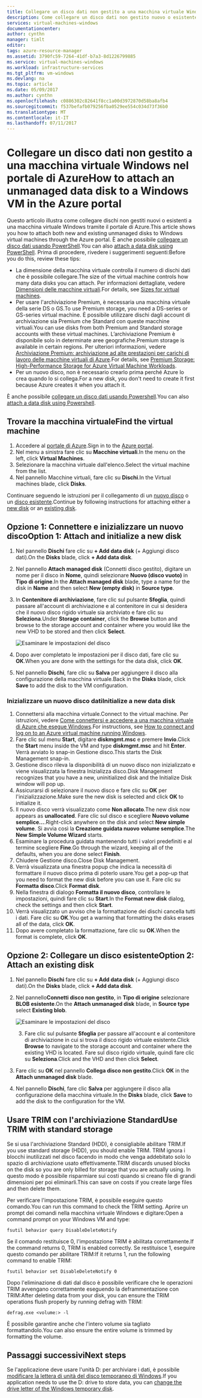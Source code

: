 ```yaml
---
title: Collegare un disco dati non gestito a una macchina virtuale Windows - Azure | Microsoft Docs
description: Come collegare un disco dati non gestito nuovo o esistente a una macchina virtuale Windows nel portale di Azure tramite il modello di distribuzione di Resource Manager.
services: virtual-machines-windows
documentationcenter: 
author: cynthn
manager: timlt
editor: 
tags: azure-resource-manager
ms.assetid: 3790fc59-7264-41df-b7a3-8d1226799885
ms.service: virtual-machines-windows
ms.workload: infrastructure-services
ms.tgt_pltfrm: vm-windows
ms.devlang: na
ms.topic: article
ms.date: 05/09/2017
ms.author: cynthn
ms.openlocfilehash: c0886302c82641f8cc1a00d3972870d58ba8afb4
ms.sourcegitcommit: f537befafb079256fba0529ee554c034d73f36b0
ms.translationtype: MT
ms.contentlocale: it-IT
ms.lasthandoff: 07/11/2017
---
```

# <a name="how-to-attach-an-unmanaged-data-disk-to-a-windows-vm-in-the-azure-portal"></a><span data-ttu-id="95fc3-103">Collegare un disco dati non gestito a una macchina virtuale Windows nel portale di Azure</span><span class="sxs-lookup"><span data-stu-id="95fc3-103">How to attach an unmanaged data disk to a Windows VM in the Azure portal</span></span>

<span data-ttu-id="95fc3-104">Questo articolo illustra come collegare dischi non gestiti nuovi o esistenti a una macchina virtuale Windows tramite il portale di Azure.</span><span class="sxs-lookup"><span data-stu-id="95fc3-104">This article shows you how to attach both new and existing unmanaged disks to Windows virtual machines through the Azure portal.</span></span> <span data-ttu-id="95fc3-105">È anche possibile [collegare un disco dati usando PowerShell](./attach-disk-ps.md).</span><span class="sxs-lookup"><span data-stu-id="95fc3-105">You can also [attach a data disk using PowerShell](./attach-disk-ps.md).</span></span> <span data-ttu-id="95fc3-106">Prima di procedere, rivedere i suggerimenti seguenti:</span><span class="sxs-lookup"><span data-stu-id="95fc3-106">Before you do this, review these tips:</span></span>

* <span data-ttu-id="95fc3-107">La dimensione della macchina virtuale controlla il numero di dischi dati che è possibile collegare.</span><span class="sxs-lookup"><span data-stu-id="95fc3-107">The size of the virtual machine controls how many data disks you can attach.</span></span> <span data-ttu-id="95fc3-108">Per informazioni dettagliate, vedere [Dimensioni delle macchine virtuali](sizes.md).</span><span class="sxs-lookup"><span data-stu-id="95fc3-108">For details, see [Sizes for virtual machines](sizes.md).</span></span>
* <span data-ttu-id="95fc3-109">Per usare l'archiviazione Premium, è necessaria una macchina virtuale della serie DS o GS.</span><span class="sxs-lookup"><span data-stu-id="95fc3-109">To use Premium storage, you need a DS-series or GS-series virtual machine.</span></span> <span data-ttu-id="95fc3-110">È possibile utilizzare dischi dagli account di archiviazione sia Premium che Standard con queste macchine virtuali.</span><span class="sxs-lookup"><span data-stu-id="95fc3-110">You can use disks from both Premium and Standard storage accounts with these virtual machines.</span></span> <span data-ttu-id="95fc3-111">L’archiviazione Premium è disponibile solo in determinate aree geografiche.</span><span class="sxs-lookup"><span data-stu-id="95fc3-111">Premium storage is available in certain regions.</span></span> <span data-ttu-id="95fc3-112">Per ulteriori informazioni, vedere [Archiviazione Premium: archiviazione ad alte prestazioni per carichi di lavoro delle macchine virtuali di Azure](../../storage/storage-premium-storage.md?toc=%2fazure%2fvirtual-machines%2fwindows%2ftoc.json).</span><span class="sxs-lookup"><span data-stu-id="95fc3-112">For details, see [Premium Storage: High-Performance Storage for Azure Virtual Machine Workloads](../../storage/storage-premium-storage.md?toc=%2fazure%2fvirtual-machines%2fwindows%2ftoc.json).</span></span>
* <span data-ttu-id="95fc3-113">Per un nuovo disco, non è necessario crearlo prima perché Azure lo crea quando lo si collega.</span><span class="sxs-lookup"><span data-stu-id="95fc3-113">For a new disk, you don't need to create it first because Azure creates it when you attach it.</span></span>


<span data-ttu-id="95fc3-114">È anche possibile [collegare un disco dati usando Powershell](attach-disk-ps.md).</span><span class="sxs-lookup"><span data-stu-id="95fc3-114">You can also [attach a data disk using Powershell](attach-disk-ps.md).</span></span>


## <a name="find-the-virtual-machine"></a><span data-ttu-id="95fc3-115">Trovare la macchina virtuale</span><span class="sxs-lookup"><span data-stu-id="95fc3-115">Find the virtual machine</span></span>
1. <span data-ttu-id="95fc3-116">Accedere al [portale di Azure](https://portal.azure.com/).</span><span class="sxs-lookup"><span data-stu-id="95fc3-116">Sign in to the [Azure portal](https://portal.azure.com/).</span></span>
2. <span data-ttu-id="95fc3-117">Nel menu a sinistra fare clic su **Macchine virtuali**.</span><span class="sxs-lookup"><span data-stu-id="95fc3-117">In the menu on the left, click **Virtual Machines**.</span></span>
3. <span data-ttu-id="95fc3-118">Selezionare la macchina virtuale dall'elenco.</span><span class="sxs-lookup"><span data-stu-id="95fc3-118">Select the virtual machine from the list.</span></span>
4. <span data-ttu-id="95fc3-119">Nel pannello Macchine virtuali, fare clic su **Dischi**.</span><span class="sxs-lookup"><span data-stu-id="95fc3-119">In the Virtual machines blade, click **Disks**.</span></span>
   
<span data-ttu-id="95fc3-120">Continuare seguendo le istruzioni per il collegamento di un [nuovo disco](#option-1-attach-a-new-disk) o un [disco esistente](#option-2-attach-an-existing-disk).</span><span class="sxs-lookup"><span data-stu-id="95fc3-120">Continue by following instructions for attaching either a [new disk](#option-1-attach-a-new-disk) or an [existing disk](#option-2-attach-an-existing-disk).</span></span>

## <a name="option-1-attach-and-initialize-a-new-disk"></a><span data-ttu-id="95fc3-121">Opzione 1: Connettere e inizializzare un nuovo disco</span><span class="sxs-lookup"><span data-stu-id="95fc3-121">Option 1: Attach and initialize a new disk</span></span>
1. <span data-ttu-id="95fc3-122">Nel pannello **Dischi** fare clic su **+ Add data disk** (+ Aggiungi disco dati).</span><span class="sxs-lookup"><span data-stu-id="95fc3-122">On the **Disks** blade, click **+ Add data disk**.</span></span>
2. <span data-ttu-id="95fc3-123">Nel pannello **Attach managed disk** (Connetti disco gestito), digitare un nome per il disco in **Nome**, quindi selezionare  **Nuovo (disco vuoto)** in **Tipo di origine**.</span><span class="sxs-lookup"><span data-stu-id="95fc3-123">In the **Attach managed disk** blade, type a name for the disk in **Name** and then select **New (empty disk)** in **Source type**.</span></span>
3. <span data-ttu-id="95fc3-124">In **Contenitore di archiviazione**, fare clic sul pulsante **Sfoglia**, quindi passare all'account di archiviazione e al contenitore in cui si desidera che il nuovo disco rigido virtuale sia archiviato e fare clic su **Seleziona**.</span><span class="sxs-lookup"><span data-stu-id="95fc3-124">Under **Storage container**, click the **Browse** button and browse to the storage account and container where you would like the new VHD to be stored and then click **Select**.</span></span> 
  
   ![Esaminare le impostazioni del disco](./media/attach-disk-portal/attach-empty-unmanaged.png)
   
3. <span data-ttu-id="95fc3-126">Dopo aver completato le impostazioni per il disco dati, fare clic su **OK**.</span><span class="sxs-lookup"><span data-stu-id="95fc3-126">When you are done with the settings for the data disk, click **OK**.</span></span>
4. <span data-ttu-id="95fc3-127">Nel pannello **Dischi**, fare clic su **Salva** per aggiungere il disco alla configurazione della macchina virtuale.</span><span class="sxs-lookup"><span data-stu-id="95fc3-127">Back in the **Disks** blade, click **Save** to add the disk to the VM configuration.</span></span>


### <a name="initialize-a-new-data-disk"></a><span data-ttu-id="95fc3-128">Inizializzare un nuovo disco dati</span><span class="sxs-lookup"><span data-stu-id="95fc3-128">Initialize a new data disk</span></span>

1. <span data-ttu-id="95fc3-129">Connettersi alla macchina virtuale.</span><span class="sxs-lookup"><span data-stu-id="95fc3-129">Connect to the virtual machine.</span></span> <span data-ttu-id="95fc3-130">Per istruzioni, vedere [Come connettersi e accedere a una macchina virtuale di Azure che esegue Windows](connect-logon.md?toc=%2fazure%2fvirtual-machines%2fwindows%2ftoc.json).</span><span class="sxs-lookup"><span data-stu-id="95fc3-130">For instructions, see [How to connect and log on to an Azure virtual machine running Windows](connect-logon.md?toc=%2fazure%2fvirtual-machines%2fwindows%2ftoc.json).</span></span>
1. <span data-ttu-id="95fc3-131">Fare clic sul menu **Start**, digitare **diskmgmt.msc** e premere **Invio**.</span><span class="sxs-lookup"><span data-stu-id="95fc3-131">Click the **Start** menu inside the VM and type **diskmgmt.msc** and hit **Enter**.</span></span> <span data-ttu-id="95fc3-132">Verrà avviato lo snap-in Gestione disco.</span><span class="sxs-lookup"><span data-stu-id="95fc3-132">This starts the Disk Management snap-in.</span></span>
2. <span data-ttu-id="95fc3-133">Gestione disco rileva la disponibilità di un nuovo disco non inizializzato e viene visualizzata la finestra Inizializza disco.</span><span class="sxs-lookup"><span data-stu-id="95fc3-133">Disk Management recognizes that you have a new, uninitialized disk and the Initialize Disk window will pop up.</span></span>
3. <span data-ttu-id="95fc3-134">Assicurarsi di selezionare il nuovo disco e fare clic su **OK** per l'inizializzazione.</span><span class="sxs-lookup"><span data-stu-id="95fc3-134">Make sure the new disk is selected and click **OK** to initialize it.</span></span>
4. <span data-ttu-id="95fc3-135">Il nuovo disco verrà visualizzato come **Non allocato**.</span><span class="sxs-lookup"><span data-stu-id="95fc3-135">The new disk now appears as **unallocated**.</span></span> <span data-ttu-id="95fc3-136">Fare clic sul disco e scegliere **Nuovo volume semplice...**.</span><span class="sxs-lookup"><span data-stu-id="95fc3-136">Right-click anywhere on the disk and select **New simple volume**.</span></span> <span data-ttu-id="95fc3-137">Si avvia così la **Creazione guidata nuovo volume semplice**.</span><span class="sxs-lookup"><span data-stu-id="95fc3-137">The **New Simple Volume Wizard** starts.</span></span>
5. <span data-ttu-id="95fc3-138">Esaminare la procedura guidata mantenendo tutti i valori predefiniti e al termine scegliere **Fine**.</span><span class="sxs-lookup"><span data-stu-id="95fc3-138">Go through the wizard, keeping all of the defaults, when you are done select **Finish**.</span></span>
6. <span data-ttu-id="95fc3-139">Chiudere Gestione disco.</span><span class="sxs-lookup"><span data-stu-id="95fc3-139">Close Disk Management.</span></span>
7. <span data-ttu-id="95fc3-140">Verrà visualizzata una finestra popup che indica la necessità di formattare il nuovo disco prima di poterlo usare.</span><span class="sxs-lookup"><span data-stu-id="95fc3-140">You get a pop-up that you need to format the new disk before you can use it.</span></span> <span data-ttu-id="95fc3-141">Fare clic su **Formatta disco**.</span><span class="sxs-lookup"><span data-stu-id="95fc3-141">Click **Format disk**.</span></span>
8. <span data-ttu-id="95fc3-142">Nella finestra di dialogo **Formatta il nuovo disco**, controllare le impostazioni, quindi fare clic su **Start**.</span><span class="sxs-lookup"><span data-stu-id="95fc3-142">In the **Format new disk** dialog, check the settings and then click **Start**.</span></span>
9. <span data-ttu-id="95fc3-143">Verrà visualizzato un avviso che la formattazione dei dischi cancella tutti i dati. Fare clic su **OK**.</span><span class="sxs-lookup"><span data-stu-id="95fc3-143">You get a warning that formatting the disks erases all of the data, click **OK**.</span></span>
10. <span data-ttu-id="95fc3-144">Dopo avere completato la formattazione, fare clic su **OK**.</span><span class="sxs-lookup"><span data-stu-id="95fc3-144">When the format is complete, click **OK**.</span></span>


## <a name="option-2-attach-an-existing-disk"></a><span data-ttu-id="95fc3-145">Opzione 2: Collegare un disco esistente</span><span class="sxs-lookup"><span data-stu-id="95fc3-145">Option 2: Attach an existing disk</span></span>
1. <span data-ttu-id="95fc3-146">Nel pannello **Dischi** fare clic su **+ Add data disk** (+ Aggiungi disco dati).</span><span class="sxs-lookup"><span data-stu-id="95fc3-146">On the **Disks** blade, click **+ Add data disk**.</span></span>
2. <span data-ttu-id="95fc3-147">Nel pannello**Connetti disco non gestito**, in **Tipo di origine** selezionare **BLOB esistente**.</span><span class="sxs-lookup"><span data-stu-id="95fc3-147">On the **Attach unmanaged disk** blade, in **Source type** select **Existing blob**.</span></span>

    ![Esaminare le impostazioni del disco](./media/attach-disk-portal/attach-existing-unmanaged.png)

    3. <span data-ttu-id="95fc3-149">Fare clic sul pulsante **Sfoglia** per passare all'account e al contenitore di archiviazione in cui si trova il disco rigido virtuale esistente.</span><span class="sxs-lookup"><span data-stu-id="95fc3-149">Click **Browse** to navigate to the storage account and container where the existing VHD is located.</span></span> <span data-ttu-id="95fc3-150">Fare sul disco rigido virtuale, quindi fare clic su **Seleziona**.</span><span class="sxs-lookup"><span data-stu-id="95fc3-150">Click and the VHD and then click **Select**.</span></span>
4. <span data-ttu-id="95fc3-151">Fare clic su **OK** nel pannello **Collega disco non gestito**.</span><span class="sxs-lookup"><span data-stu-id="95fc3-151">Click **OK** in the **Attach unmanaged disk** blade.</span></span>
5. <span data-ttu-id="95fc3-152">Nel pannello **Dischi**, fare clic **Salva** per aggiungere il disco alla configurazione della macchina virtuale.</span><span class="sxs-lookup"><span data-stu-id="95fc3-152">In the **Disks** blade, click **Save** to add the disk to the configuration for the VM.</span></span>
   


## <a name="use-trim-with-standard-storage"></a><span data-ttu-id="95fc3-153">Usare TRIM con l'archiviazione Standard</span><span class="sxs-lookup"><span data-stu-id="95fc3-153">Use TRIM with standard storage</span></span>

<span data-ttu-id="95fc3-154">Se si usa l'archiviazione Standard (HDD), è consigliabile abilitare TRIM.</span><span class="sxs-lookup"><span data-stu-id="95fc3-154">If you use standard storage (HDD), you should enable TRIM.</span></span> <span data-ttu-id="95fc3-155">TRIM ignora i blocchi inutilizzati nel disco facendo in modo che venga addebitato solo lo spazio di archiviazione usato effettivamente.</span><span class="sxs-lookup"><span data-stu-id="95fc3-155">TRIM discards unused blocks on the disk so you are only billed for storage that you are actually using.</span></span> <span data-ttu-id="95fc3-156">In questo modo è possibile risparmiare sui costi quando si creano file di grandi dimensioni per poi eliminarli.</span><span class="sxs-lookup"><span data-stu-id="95fc3-156">This can save on costs if you create large files and then delete them.</span></span> 

<span data-ttu-id="95fc3-157">Per verificare l'impostazione TRIM, è possibile eseguire questo comando.</span><span class="sxs-lookup"><span data-stu-id="95fc3-157">You can run this command to check the TRIM setting.</span></span> <span data-ttu-id="95fc3-158">Aprire un prompt dei comandi nella macchina virtuale Windows e digitare:</span><span class="sxs-lookup"><span data-stu-id="95fc3-158">Open a command prompt on your Windows VM and type:</span></span>

```
fsutil behavior query DisableDeleteNotify
```

<span data-ttu-id="95fc3-159">Se il comando restituisce 0, l'impostazione TRIM è abilitata correttamente.</span><span class="sxs-lookup"><span data-stu-id="95fc3-159">If the command returns 0, TRIM is enabled correctly.</span></span> <span data-ttu-id="95fc3-160">Se restituisce 1, eseguire questo comando per abilitare TRIM:</span><span class="sxs-lookup"><span data-stu-id="95fc3-160">If it returns 1, run the following command to enable TRIM:</span></span>
```
fsutil behavior set DisableDeleteNotify 0
```

<span data-ttu-id="95fc3-161">Dopo l'eliminazione di dati dal disco è possibile verificare che le operazioni TRIM avvengano correttamente eseguendo la deframmentazione con TRIM:</span><span class="sxs-lookup"><span data-stu-id="95fc3-161">After deleting data from your disk, you can ensure the TRIM operations flush properly by running defrag with TRIM:</span></span>

```
defrag.exe <volume:> -l
```

<span data-ttu-id="95fc3-162">È possibile garantire anche che l'intero volume sia tagliato formattandolo.</span><span class="sxs-lookup"><span data-stu-id="95fc3-162">You can also ensure the entire volume is trimmed by formatting the volume.</span></span>


## <a name="next-steps"></a><span data-ttu-id="95fc3-163">Passaggi successivi</span><span class="sxs-lookup"><span data-stu-id="95fc3-163">Next steps</span></span>
<span data-ttu-id="95fc3-164">Se l'applicazione deve usare l'unità D: per archiviare i dati, è possibile [modificare la lettera di unità del disco temporaneo di Windows](change-drive-letter.md?toc=%2fazure%2fvirtual-machines%2fwindows%2fclassic%2ftoc.json).</span><span class="sxs-lookup"><span data-stu-id="95fc3-164">If you application needs to use the D: drive to store data, you can [change the drive letter of the Windows temporary disk](change-drive-letter.md?toc=%2fazure%2fvirtual-machines%2fwindows%2fclassic%2ftoc.json).</span></span>


